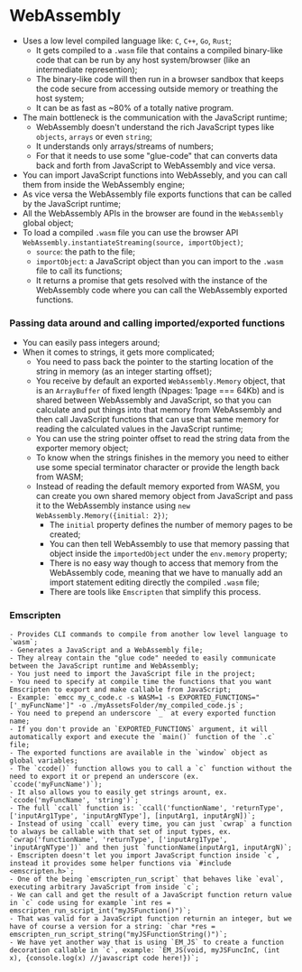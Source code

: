 # WebAssembly

- Uses a low level compiled language like: `C`, `C++`, `Go`, `Rust`;
    - It gets compiled to a `.wasm` file that contains a compiled binary-like code that can be run by any host system/browser (like an intermediate represention);
    - The binary-like code will then run in a browser sandbox that keeps the code secure from accessing outside memory or treathing the host system;
    - It can be as fast as ~80% of a totally native program.
- The main bottleneck is the communication with the JavaScript runtime;
    - WebAssembly doesn't understand the rich JavaScript types like `objects`, `arrays` or even `string`;
    - It understands only arrays/streams of numbers;
    - For that it needs to use some "glue-code" that can converts data back and forth from JavaScript to WebAssembly and vice versa.
- You can import JavaScript functions into WebAssebly, and you can call them from inside the WebAssembly engine;
- As vice versa the WebAssembly file exports functions that can be called by the JavaScript runtime;
- All the WebAssembly APIs in the browser are found in the `WebAssembly` global object;
- To load a compiled `.wasm` file you can use the browser API `WebAssembly.instantiateStreaming(source, importObject)`;
    - `source`: the path to the file;
    - `importObject`: a JavaScript object than you can import to the `.wasm` file to call its functions;
    - It returns a promise that gets resolved with the instance of the WebAssembly code where you can call the WebAssembly exported functions.

### Passing data around and calling imported/exported functions
- You can easily pass integers around;
- When it comes to strings, it gets more complicated;
    - You need to pass back the pointer to the starting location of the string in memory (as an integer starting offset);
    - You receive by default an exported `WebAssembly.Memory` object, that is an `ArrayBuffer` of fixed length (Npages: 1page === 64Kb) and is shared between WebAssembly and JavaScript, so that you can calculate and put things into that memory from WebAssembly and then call JavaScript functions that can use that same memory for reading the calculated values in the JavaScript runtime;
    - You can use the string pointer offset to read the string data from the exporter memory object;
    - To know when the strings finishes in the memory you need to either use some special terminator character or provide the length back from WASM;
    - Instead of reading the default memory exported from WASM, you can create you own shared memory object from JavaScript and pass it to the WebAssembly instance using `new WebAssembly.Memory({initial: 2})`;
        - The `initial` property defines the number of memory pages to be created;
        - You can then tell WebAssembly to use that memory passing that object inside the `importedObject` under the `env.memory` property; 
        - There is no easy way though to access that memory from the WebAssembly code, meaning that we have to manually add an import statement editing directly the compiled `.wasm` file;
        - There are tools like `Emscripten` that simplify this process.

### Emscripten
    - Provides CLI commands to compile from another low level language to `wasm`;
    - Generates a JavaScript and a WebAssembly file;
    - They alreay contain the "glue code" needed to easily communicate between the JavaScript runtime and WebAssembly;
    - You just need to import the JavaScript file in the project;
    - You need to specify at compile time the functions that you want Emscripten to export and make callable from JavaScript;
    - Example: `emcc my_c_code.c -s WASM=1 -s EXPORTED_FUNCTIONS="['_myFuncName']" -o ./myAssetsFolder/my_compiled_code.js`;
    - You need to prepend an underscore `_` at every exported function name;
    - If you don't provide an `EXPORTED_FUNCTIONS` argument, it will automatically export and execute the `main()` function of the `.c` file;
    - The exported functions are available in the `window` object as global variables;
    - The `ccode()` function allows you to call a `c` function without the need to export it or prepend an underscore (ex. `ccode('myFuncName')`);
    - It also allows you to easily get strings arount, ex. `ccode('myFuncName', 'string')`;
    - The full `ccall` function is: `ccall('functionName', 'returnType', ['inputArg1Type', 'inputArgNType'], [inputArg1, inputArgN])`;
    - Instead of using `ccall` every time, you can just `cwrap` a function to always be callable with that set of input types, ex. `cwrap('functionName', 'returnType', ['inputArg1Type', 'inputArgNType'])` and then just `functionName(inputArg1, inputArgN)`;
    - Emscripten doesn't let you import JavaScript function inside `c`, instead it provides some helper functions via `#include <emscripten.h>`;
    - One of the being `emscripten_run_script` that behaves like `eval`, executing arbitrary JavaScript from inside `c`;
    - We can call and get the result of a JavaScript function return value in `c` code using for example `int res = emscripten_run_script_int("myJSFunction()")`;
    - That was valid for a JavaScript function returnin an integer, but we have of course a version for a string: `char *res = emscripten_run_script_string("myJSFunctionString()")`;
    - We have yet another way that is using `EM_JS` to create a function decoration callable in `c`, example: `EM_JS(void, myJSFuncInC, (int x), {console.log(x) //javascript code here!})`;
